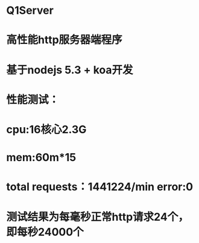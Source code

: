 # Q1Server

# 高性能http服务器端程序
# 基于nodejs 5.3 + koa开发
# 性能测试：
# cpu:16核心2.3G 
# mem:60m*15
# total requests：1441224/min  error:0
# 测试结果为每毫秒正常http请求24个，即每秒24000个
